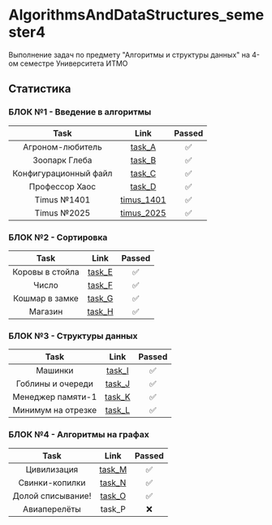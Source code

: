 # AlgorithmsAndDataStructures_semester4
Выполнение задач по предмету "Алгоритмы и структуры данных" на 4-ом семестре Университета ИТМО

## Статистика

### БЛОК №1 - Введение в алгоритмы

| Task                  | Link                                | Passed |
| :---:                 | :---:                               | :---:  |
| Агроном-любитель      | [task_A](part_1/task_A.cpp)         | ✅     |
| Зоопарк Глеба         | [task_B](part_1/task_B.cpp)         | ✅     |
| Конфигурационный файл | [task_C](part_1/task_C.cpp)         | ✅     |
| Профессор Хаос        | [task_D](part_1/task_D.cpp)         | ✅     |
| Timus №1401           | [timus_1401](part_1/timus_1401.cpp) | ✅     |
| Timus №2025           | [timus_2025](part_1/timus_2025.cpp) | ✅     |

### БЛОК №2 - Сортировка

| Task            | Link                        | Passed |
| :---:           | :---:                       | :---:  |
| Коровы в стойла | [task_E](part_2/task_E.cpp) | ✅     |
| Число           | [task_F](part_2/task_F.cpp) | ✅     |
| Кошмар в замке  | [task_G](part_2/task_G.cpp) | ✅     |
| Магазин         | [task_H](part_2/task_H.cpp) | ✅     |

### БЛОК №3 - Структуры данных

| Task               | Link                        | Passed |
| :---:              | :---:                       | :---:  |
| Машинки            | [task_I](part_3/task_I.cpp) | ✅     |
| Гоблины и очереди  | [task_J](part_3/task_J.cpp) | ✅     |
| Менеджер памяти-1  | [task_K](part_3/task_K.cpp) | ✅     |
| Минимум на отрезке | [task_L](part_3/task_L.cpp) | ✅     |

### БЛОК №4 - Алгоритмы на графах

| Task              | Link                        | Passed |
| :---:             | :---:                       | :---:  |
| Цивилизация       | [task_M](part_4/task_M.cpp) | ✅     |
| Свинки-копилки    | [task_N](part_4/task_N.cpp) | ✅     |
| Долой списывание! | [task_O](part_4/task_O.cpp) | ✅     |
| Авиаперелёты      | task_P                       | ❌     |
